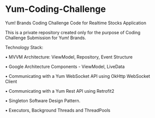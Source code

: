 # Yum-Coding-Challenge

Yum! Brands Coding Challenge Code for Realtime Stocks Application

This is a private repository created only for the purpose of Coding Challenge Submission for Yum! Brands.


Technology Stack:

•	MVVM Architecture: ViewModel, Repository, Event Structure

•	Google Architecture Components - ViewModel, LiveData

•	Communicating with a Yum WebSocket API using OkHttp WebSocket Client

•	Communicating with a Yum Rest API using Retrofit2

•	Singleton Software Design Pattern.

•	Executors, Background Threads and ThreadPools
